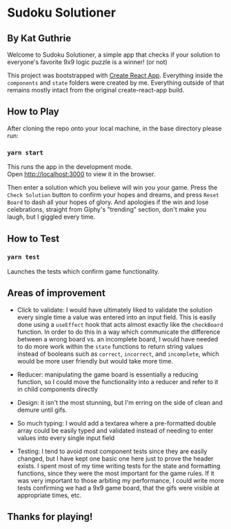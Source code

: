 # Sudoku Solutioner
## By Kat Guthrie

Welcome to Sudoku Solutioner, a simple app that checks if your solution to everyone's favorite 9x9 logic puzzle is a winner! (or not)

This project was bootstrapped with [Create React App](https://github.com/facebook/create-react-app). Everything inside the `components` and `state` folders were created by me. Everything outside of that remains mostly intact from the original create-react-app build.

## How to Play

After cloning the repo onto your local machine, in the base directory please run:

### `yarn start`

This runs the app in the development mode.\
Open [http://localhost:3000](http://localhost:3000) to view it in the browser.

Then enter a solution which you believe will win you your game. Press the `Check Solution` button to confirm your hopes and dreams, and press `Reset Board` to dash all your hopes of glory. And apologies if the win and lose celebrations, straight from Giphy's "trending" section, don't make you laugh, but I giggled every time.

## How to Test

### `yarn test`

Launches the tests which confirm game functionality. 

## Areas of improvement
- Click to validate: I would have ultimately liked to validate the solution every single time a value was entered into an input field. This is easily done using a `useEffect` hook that acts almost exactly like the `checkBoard` function. In order to do this in a way which communicate the difference between a wrong board vs. an incomplete board, I would have needed to do more work within the `state` functions to return string values instead of booleans such as `correct`, `incorrect`, and `incomplete`, which would be more user friendly but would take more time.

- Reducer: manipulating the game board is essentially a reducing function, so I could move the functionality into a reducer and refer to it in child components directly

- Design: it isn't the most stunning, but I'm erring on the side of clean and demure until gifs.

- So much typing: I would add a textarea where a pre-formatted double array could be easily typed and validated instead of needing to enter values into every single input field

- Testing: I tend to avoid most component tests since they are easily changed, but I have kept one basic one here just to prove the header exists. I spent most of my time writing tests for the state and formatting functions, since they were the most important for the game rules. If it was very important to those arbiting my performance, I could write more tests confirming we had a 9x9 game board, that the gifs were visible at appropriate times, etc.

## Thanks for playing!


